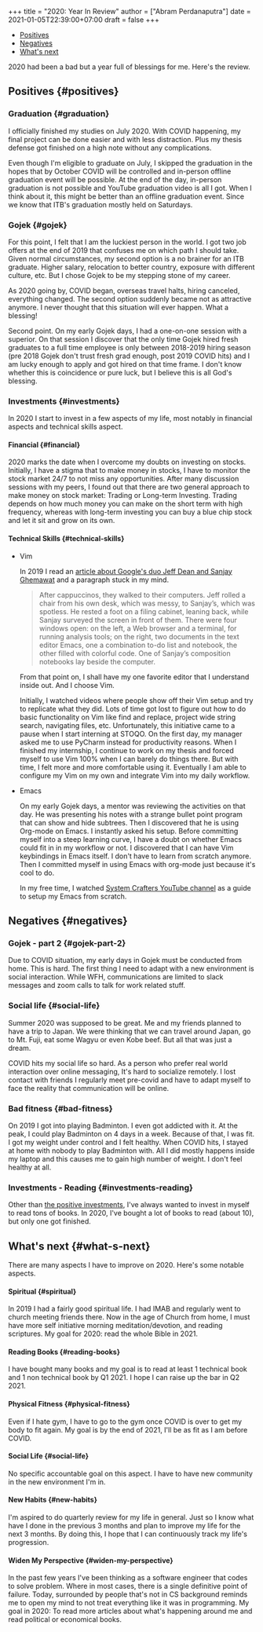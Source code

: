 +++
title = "2020: Year In Review"
author = ["Abram Perdanaputra"]
date = 2021-01-05T22:39:00+07:00
draft = false
+++

<div class="ox-hugo-toc toc local">
<div></div>

- [Positives](#positives)
- [Negatives](#negatives)
- [What's next](#what-s-next)

</div>
<!--endtoc-->

2020 had been a bad but a year full of blessings for me. Here's the review.


## Positives {#positives}


### Graduation {#graduation}

I officially finished my studies on July 2020. With COVID happening, my final project can be done easier and with less distraction. Plus my thesis defense got finished on a high note without any complications.

Even though I'm eligible to graduate on July, I skipped the graduation in the hopes that by October COVID will be controlled and in-person offline graduation event will be possible. At the end of the day, in-person graduation is not possible and YouTube graduation video is all I got. When I think about it, this might be better than an offline graduation event. Since we know that ITB's graduation mostly held on Saturdays.


### Gojek {#gojek}

For this point, I felt that I am the luckiest person in the world. I got two job offers at the end of 2019 that confuses me on which path I should take. Given normal circumstances, my second option is a no brainer for an ITB graduate. Higher salary, relocation to better country, exposure with different culture, etc. But I chose Gojek to be my stepping stone of my career.

As 2020 going by, COVID began, overseas travel halts, hiring canceled, everything changed. The second option suddenly became not as attractive anymore. I never thought that this situation will ever happen. What a blessing!

Second point. On my early Gojek days, I had a one-on-one session with a superior. On that session I discover that the only time Gojek hired fresh graduates to a full time employee is only between 2018-2019 hiring season (pre 2018 Gojek don't trust fresh grad enough, post 2019 COVID hits) and I am lucky enough to apply and got hired on that time frame. I don't know whether this is coincidence or pure luck, but I believe this is all God's blessing.


### Investments {#investments}

In 2020 I start to invest in a few aspects of my life, most notably in financial aspects and technical skills aspect.


#### Financial {#financial}

2020 marks the date when I overcome my doubts on investing on stocks. Initially, I have a stigma that to make money in stocks, I have to monitor the stock market 24/7 to not miss any opportunities. After many discussion sessions with my peers, I found out that there are two general approach to make money on stock market: Trading or Long-term Investing. Trading depends on how much money you can make on the short term with high frequency, whereas with long-term investing you can buy a blue chip stock and let it sit and grow on its own.


#### Technical Skills {#technical-skills}

<!--list-separator-->

-  Vim

    In 2019 I read an [article about Google's duo Jeff Dean and Sanjay Ghemawat](https://www.newyorker.com/magazine/2018/12/10/the-friendship-that-made-google-huge) and a paragraph stuck in my mind.

    > After cappuccinos, they walked to their computers. Jeff rolled a chair from his own desk, which was messy, to Sanjay’s, which was spotless. He rested a foot on a filing cabinet, leaning back, while Sanjay surveyed the screen in front of them. There were four windows open: on the left, a Web browser and a terminal, for running analysis tools; on the right, two documents in the text editor Emacs, one a combination to-do list and notebook, the other filled with colorful code. One of Sanjay’s composition notebooks lay beside the computer.

    From that point on, I shall have my one favorite editor that I understand inside out. And I choose Vim.

    Initially, I watched videos where people show off their Vim setup and try to replicate what they did. Lots of time got lost to figure out how to do basic functionality on Vim like find and replace, project wide string search, navigating files, etc. Unfortunately, this initiative came to a pause when I start interning at STOQO. On the first day, my manager asked me to use PyCharm instead for productivity reasons. When I finished my internship, I continue to work on my thesis and forced myself to use Vim 100% when I can barely do things there. But with time, I felt more and more comfortable using it. Eventually I am able to configure my Vim on my own and integrate Vim into my daily workflow.

<!--list-separator-->

-  Emacs

    On my early Gojek days, a mentor was reviewing the activities on that day. He was presenting his notes with a strange bullet point program that can show and hide subtrees. Then I discovered that he is using Org-mode on Emacs. I instantly asked his setup. Before committing myself into a steep learning curve, I have a doubt on whether Emacs could fit in in my workflow or not. I discovered that I can have Vim keybindings in Emacs itself. I don't have to learn from scratch anymore. Then I committed myself in using Emacs with org-mode just because it's cool to do.

    In my free time, I watched [System Crafters YouTube channel](https://www.youtube.com/c/SystemCrafters) as a guide to setup my Emacs from scratch.


## Negatives {#negatives}


### Gojek - part 2 {#gojek-part-2}

Due to COVID situation, my early days in Gojek must be conducted from home. This is hard. The first thing I need to adapt with a new environment is social interaction. While WFH, communications are limited to slack messages and zoom calls to talk for work related stuff.


### Social life {#social-life}

Summer 2020 was supposed to be great. Me and my friends planned to have a trip to Japan. We were thinking that we can travel around Japan, go to Mt. Fuji, eat some Wagyu or even Kobe beef. But all that was just a dream.

COVID hits my social life so hard. As a person who prefer real world interaction over online messaging, It's hard to socialize remotely. I lost contact with friends I regularly meet pre-covid and have to adapt myself to face the reality that communication will be online.


### Bad fitness {#bad-fitness}

On 2019 I got into playing Badminton. I even got addicted with it. At the peak, I could play Badminton on 4 days in a week. Because of that, I was fit. I got my weight under control and I felt healthy. When COVID hits, I stayed at home with nobody to play Badminton with. All I did mostly happens inside my laptop and this causes me to gain high number of weight. I don't feel healthy at all.


### Investments - Reading {#investments-reading}

Other than [the positive investments](#investments), I've always wanted to invest in myself to read tons of books. In 2020, I've bought a lot of books to read (about 10), but only one got finished.


## What's next {#what-s-next}

There are many aspects I have to improve on 2020. Here's some notable aspects.


#### Spiritual {#spiritual}

In 2019 I had a fairly good spiritual life. I had IMAB and regularly went to church meeting friends there. Now in the age of Church from home, I must have more self initiative morning meditation/devotion, and reading scriptures. My goal for 2020: read the whole Bible in 2021.


#### Reading Books {#reading-books}

I have bought many books and my goal is to read at least 1 technical book and 1 non technical book by Q1 2021. I hope I can raise up the bar in Q2 2021.


#### Physical Fitness {#physical-fitness}

Even if I hate gym, I have to go to the gym once COVID is over to get my body to fit again. My goal is by the end of 2021, I'll be as fit as I am before COVID.


#### Social Life {#social-life}

No specific accountable goal on this aspect. I have to have new community in the new environment I'm in.


#### New Habits {#new-habits}

I'm aspired to do quarterly review for my life in general. Just so I know what have I done in the previous 3 months and plan to improve my life for the next 3 months. By doing this, I hope that I can continuously track my life's progression.


#### Widen My Perspective {#widen-my-perspective}

In the past few years I've been thinking as a software engineer that codes to solve problem. Where in most cases, there is a single definitive point of failure. Today, surrounded by people that's not in CS background reminds me to open my mind to not treat everything like it was in programming. My goal in 2020: To read more articles about what's happening around me and read political or economical books.
